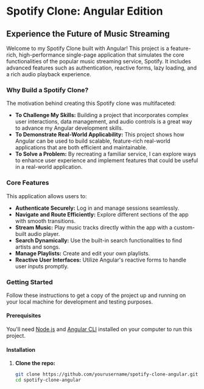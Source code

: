 # Spotify Clone: Angular Edition
## Experience the Future of Music Streaming

Welcome to my Spotify Clone built with Angular! This project is a feature-rich, high-performance single-page application that simulates the core functionalities of the popular music streaming service, Spotify. It includes advanced features such as authentication, reactive forms, lazy loading, and a rich audio playback experience.

### Why Build a Spotify Clone?

The motivation behind creating this Spotify clone was multifaceted:

- **To Challenge My Skills:** Building a project that incorporates complex user interactions, data management, and audio controls is a great way to advance my Angular development skills.
- **To Demonstrate Real-World Applicability:** This project shows how Angular can be used to build scalable, feature-rich real-world applications that are both efficient and maintainable.
- **To Solve a Problem:** By recreating a familiar service, I can explore ways to enhance user experience and implement features that could be useful in a real-world application.

### Core Features

This application allows users to:

- **Authenticate Securely:** Log in and manage sessions seamlessly.
- **Navigate and Route Efficiently:** Explore different sections of the app with smooth transitions.
- **Stream Music:** Play music tracks directly within the app with a custom-built audio player.
- **Search Dynamically:** Use the built-in search functionalities to find artists and songs.
- **Manage Playlists:** Create and edit your own playlists.
- **Reactive User Interfaces:** Utilize Angular's reactive forms to handle user inputs promptly.

### Getting Started

Follow these instructions to get a copy of the project up and running on your local machine for development and testing purposes.

#### Prerequisites

You'll need [Node.js](https://nodejs.org/en/) and [Angular CLI](https://cli.angular.io/) installed on your computer to run this project. 

#### Installation

1. **Clone the repo:**
   ```sh
   git clone https://github.com/yourusername/spotify-clone-angular.git
   cd spotify-clone-angular
